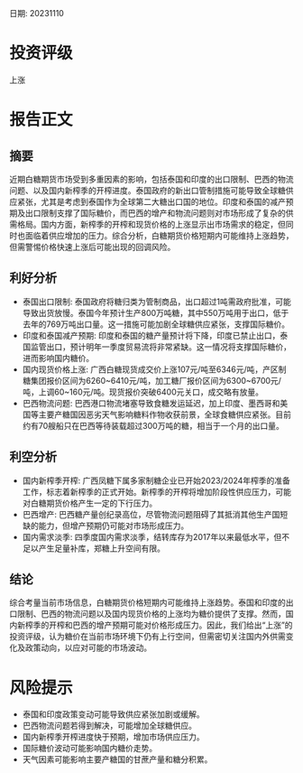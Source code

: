 
日期: 20231110

# 投资评级

上涨

# 报告正文

## 摘要

近期白糖期货市场受到多重因素的影响，包括泰国和印度的出口限制、巴西的物流问题、以及国内新榨季的开榨进度。泰国政府的新出口管制措施可能导致全球糖供应紧张，尤其是考虑到泰国作为全球第二大糖出口国的地位。印度和泰国的减产预期及出口限制支撑了国际糖价，而巴西的增产和物流问题则对市场形成了复杂的供需格局。国内方面，新榨季的开榨和现货价格的上涨显示出市场需求的稳定，但同时也面临着供应增加的压力。综合分析，白糖期货价格短期内可能维持上涨趋势，但需警惕价格快速上涨后可能出现的回调风险。

## 利好分析

* 泰国出口限制: 泰国政府将糖归类为管制商品，出口超过1吨需政府批准，可能导致出货放慢。泰国今年预计生产800万吨糖，其中550万吨用于出口，低于去年的769万吨出口量。这一措施可能加剧全球糖供应紧张，支撑国际糖价。
* 印度和泰国减产预期: 印度和泰国的糖产量预计将下降，印度已禁止出口，泰国监管出口，预计明年一季度贸易流将非常紧缺。这一情况将支撑国际糖价，进而影响国内糖价。
* 国内现货价格上涨: 广西白糖现货成交价上涨107元/吨至6346元/吨，产区制糖集团报价区间为6260~6410元/吨，加工糖厂报价区间为6300~6700元/吨，上调60~160元/吨。现货报价突破6400元关口，成交略有放量。
* 巴西物流问题: 巴西港口物流堵塞导致食糖发运延迟，加上印度、墨西哥和美国等主要产糖国因恶劣天气影响糖料作物收获前景，全球食糖供应紧张。目前约有70艘船只在巴西等待装载超过300万吨的糖，相当于一个月的出口量。

## 利空分析

* 国内新榨季开榨: 广西凤糖下属多家制糖企业已开始2023/2024年榨季的准备工作，标志着新榨季的正式开始。新榨季的开榨将增加阶段性供应压力，可能对白糖期货价格产生一定的下行压力。
* 巴西增产: 巴西糖产量创纪录高位，尽管物流问题阻碍了其抵消其他生产国短缺的能力，但增产预期仍可能对市场形成压力。
* 国内需求淡季: 四季度国内需求淡季，结转库存为2017年以来最低水平，但不足以产生足量补库，郑糖上升空间有限。

## 结论

综合考量当前市场信息，白糖期货价格短期内可能维持上涨趋势。泰国和印度的出口限制、巴西的物流问题以及国内现货价格的上涨均为糖价提供了支撑。然而，国内新榨季的开榨和巴西的增产预期可能对价格形成压力。因此，我们给出“上涨”的投资评级，认为糖价在当前市场环境下仍有上行空间，但需密切关注国内外供需变化及政策动向，以应对可能的市场波动。

# 风险提示

* 泰国和印度政策变动可能导致供应紧张加剧或缓解。
* 巴西物流问题若得到解决，可能增加全球糖供应。
* 国内新榨季开榨进度快于预期，增加市场供应压力。
* 国际糖价波动可能影响国内糖价走势。
* 天气因素可能影响主要产糖国的甘蔗产量和糖分积累。
